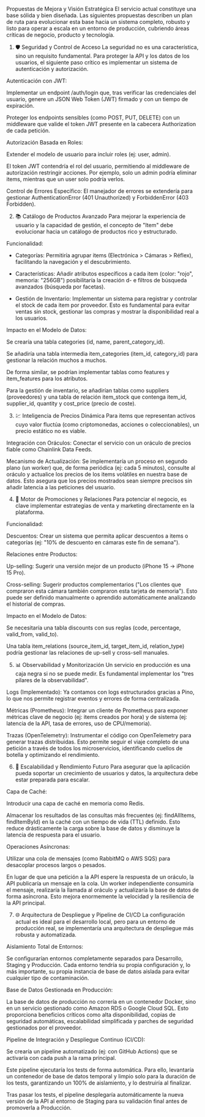 
Propuestas de Mejora y Visión Estratégica
El servicio actual constituye una base sólida y bien diseñada. Las siguientes propuestas describen un plan de ruta para evolucionar esta base hacia un sistema completo, robusto y listo para operar a escala en un entorno de producción, cubriendo áreas críticas de negocio, producto y tecnología.

1. 🛡️ Seguridad y Control de Acceso
La seguridad no es una característica, sino un requisito fundamental. Para proteger la API y los datos de los usuarios, el siguiente paso crítico es implementar un sistema de autenticación y autorización.

Autenticación con JWT:

Implementar un endpoint /auth/login que, tras verificar las credenciales del usuario, genere un JSON Web Token (JWT) firmado y con un tiempo de expiración.

Proteger los endpoints sensibles (como POST, PUT, DELETE) con un middleware que valide el token JWT presente en la cabecera Authorization de cada petición.

Autorización Basada en Roles:

Extender el modelo de usuario para incluir roles (ej: user, admin).

El token JWT contendría el rol del usuario, permitiendo al middleware de autorización restringir acciones. Por ejemplo, solo un admin podría eliminar items, mientras que un user solo podría verlos.

Control de Errores Específico: El manejador de errores se extendería para gestionar AuthenticationError (401 Unauthorized) y ForbiddenError (403 Forbidden).

2. 📚 Catálogo de Productos Avanzado
Para mejorar la experiencia de usuario y la capacidad de gestión, el concepto de "Item" debe evolucionar hacia un catálogo de productos rico y estructurado.

Funcionalidad:

- Categorías: Permitiría agrupar items (Electrónica > Cámaras > Réflex), facilitando la navegación y el descubrimiento.

- Características: Añadir atributos específicos a cada item (color: "rojo", memoria: "256GB") posibilitaría la creación d- e filtros de búsqueda avanzados (búsqueda por facetas).

- Gestión de Inventario: Implementar un sistema para registrar y controlar el stock de cada item por proveedor. Esto es fundamental para evitar ventas sin stock, 
  gestionar las compras y mostrar la disponibilidad real a los usuarios.

Impacto en el Modelo de Datos:

Se crearía una tabla categories (id, name, parent_category_id).

Se añadiría una tabla intermedia item_categories (item_id, category_id) para gestionar la relación muchos a muchos.

De forma similar, se podrían implementar tablas como features y item_features para los atributos.

Para la gestión de inventario, se añadirían tablas como suppliers (proveedores) y una tabla de relación item_stock que contenga item_id, supplier_id, quantity y cost_price (precio de coste).



3. 💹 Inteligencia de Precios Dinámica
Para items que representan activos cuyo valor fluctúa (como criptomonedas, acciones o coleccionables), un precio estático no es viable.

Integración con Oráculos: Conectar el servicio con un oráculo de precios fiable como Chainlink Data Feeds.

Mecanismo de Actualización: Se implementaría un proceso en segundo plano (un worker) que, de forma periódica (ej: cada 5 minutos), consulte al oráculo y actualice los precios de los items volátiles en nuestra base de datos. Esto asegura que los precios mostrados sean siempre precisos sin añadir latencia a las peticiones del usuario.

4. 🛒 Motor de Promociones y Relaciones
Para potenciar el negocio, es clave implementar estrategias de venta y marketing directamente en la plataforma.

Funcionalidad:

Descuentos: Crear un sistema que permita aplicar descuentos a items o categorías (ej: "10% de descuento en cámaras este fin de semana").

Relaciones entre Productos:

Up-selling: Sugerir una versión mejor de un producto (iPhone 15 -> iPhone 15 Pro).

Cross-selling: Sugerir productos complementarios ("Los clientes que compraron esta cámara también compraron esta tarjeta de memoria"). Esto puede ser definido manualmente o aprendido automáticamente analizando el historial de compras.

Impacto en el Modelo de Datos:

Se necesitaría una tabla discounts con sus reglas (code, percentage, valid_from, valid_to).

Una tabla item_relations (source_item_id, target_item_id, relation_type) podría gestionar las relaciones de up-sell y cross-sell manuales.

5. 📊 Observabilidad y Monitorización
Un servicio en producción es una caja negra si no se puede medir. Es fundamental implementar los "tres pilares de la observabilidad".

Logs (Implementado): Ya contamos con logs estructurados gracias a Pino, lo que nos permite registrar eventos y errores de forma centralizada.

Métricas (Prometheus): Integrar un cliente de Prometheus para exponer métricas clave de negocio (ej: items creados por hora) y de sistema (ej: latencia de la API, tasa de errores, uso de CPU/memoria).

Trazas (OpenTelemetry): Instrumentar el código con OpenTelemetry para generar trazas distribuidas. Esto permite seguir el viaje completo de una petición a través de todos los microservicios, identificando cuellos de botella y optimizando el rendimiento.

6. 🚀 Escalabilidad y Rendimiento Futuro
Para asegurar que la aplicación pueda soportar un crecimiento de usuarios y datos, la arquitectura debe estar preparada para escalar.

Capa de Caché:

Introducir una capa de caché en memoria como Redis.

Almacenar los resultados de las consultas más frecuentes (ej: findAllItems, findItemById) en la caché con un tiempo de vida (TTL) definido. Esto reduce drásticamente la carga sobre la base de datos y disminuye la latencia de respuesta para el usuario.

Operaciones Asíncronas:

Utilizar una cola de mensajes (como RabbitMQ o AWS SQS) para desacoplar procesos largos o pesados.

En lugar de que una petición a la API espere la respuesta de un oráculo, la API publicaría un mensaje en la cola. Un worker independiente consumiría el mensaje, realizaría la llamada al oráculo y actualizaría la base de datos de forma asíncrona. Esto mejora enormemente la velocidad y la resiliencia de la API principal.

7. 🌐 Arquitectura de Despliegue y Pipeline de CI/CD
La configuración actual es ideal para el desarrollo local, pero para un entorno de producción real, se implementaría una arquitectura de despliegue más robusta y automatizada.

Aislamiento Total de Entornos:

Se configurarían entornos completamente separados para Desarrollo, Staging y Producción. Cada entorno tendría su propia configuración y, lo más importante, su propia instancia de base de datos aislada para evitar cualquier tipo de contaminación.

Base de Datos Gestionada en Producción:

La base de datos de producción no correría en un contenedor Docker, sino en un servicio gestionado como Amazon RDS o Google Cloud SQL. Esto proporciona beneficios críticos como alta disponibilidad, copias de seguridad automáticas, escalabilidad simplificada y parches de seguridad gestionados por el proveedor.

Pipeline de Integración y Despliegue Continuo (CI/CD):

Se crearía un pipeline automatizado (ej: con GitHub Actions) que se activaría con cada push a la rama principal.

Este pipeline ejecutaría los tests de forma automática. Para ello, levantaría un contenedor de base de datos temporal y limpio solo para la duración de los tests, garantizando un 100% de aislamiento, y lo destruiría al finalizar.

Tras pasar los tests, el pipeline desplegaría automáticamente la nueva versión de la API al entorno de Staging para su validación final antes de promoverla a Producción.